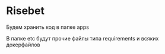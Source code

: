 # Risebet
Будем хранить код в папке apps

В папке etc будут прочие файлы типа requirements и всяких докерфайлов
